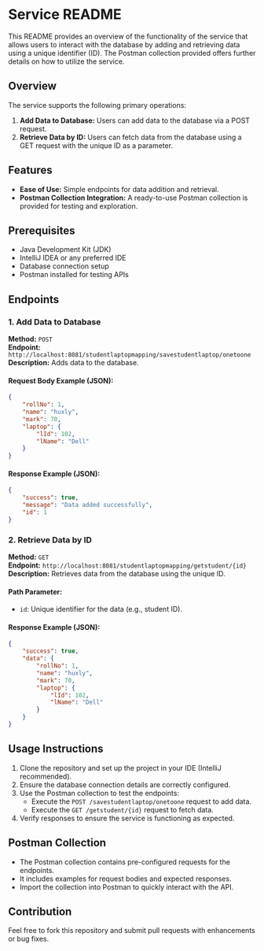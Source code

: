 # Service README

This README provides an overview of the functionality of the service that allows users to interact with the database by adding and retrieving data using a unique identifier (ID). The Postman collection provided offers further details on how to utilize the service.

## Overview
The service supports the following primary operations:

1. **Add Data to Database:** Users can add data to the database via a POST request.
2. **Retrieve Data by ID:** Users can fetch data from the database using a GET request with the unique ID as a parameter.

## Features
- **Ease of Use:** Simple endpoints for data addition and retrieval.
- **Postman Collection Integration:** A ready-to-use Postman collection is provided for testing and exploration.

## Prerequisites
- Java Development Kit (JDK)
- IntelliJ IDEA or any preferred IDE
- Database connection setup
- Postman installed for testing APIs

## Endpoints

### 1. Add Data to Database
**Method:** `POST`  
**Endpoint:** `http://localhost:8081/studentlaptopmapping/savestudentlaptop/onetoone`  
**Description:** Adds data to the database.

#### Request Body Example (JSON):
```json
{
    "rollNo": 1,
    "name": "huxly",
    "mark": 70,
    "laptop": {
        "lId": 102,
        "lName": "Dell"
    }
}
```

#### Response Example (JSON):
```json
{
    "success": true,
    "message": "Data added successfully",
    "id": 1
}
```

### 2. Retrieve Data by ID
**Method:** `GET`  
**Endpoint:** `http://localhost:8081/studentlaptopmapping/getstudent/{id}`  
**Description:** Retrieves data from the database using the unique ID.

#### Path Parameter:
- `id`: Unique identifier for the data (e.g., student ID).

#### Response Example (JSON):
```json
{
    "success": true,
    "data": {
        "rollNo": 1,
        "name": "huxly",
        "mark": 70,
        "laptop": {
            "lId": 102,
            "lName": "Dell"
        }
    }
}
```

## Usage Instructions
1. Clone the repository and set up the project in your IDE (IntelliJ recommended).
2. Ensure the database connection details are correctly configured.
3. Use the Postman collection to test the endpoints:
   - Execute the `POST /savestudentlaptop/onetoone` request to add data.
   - Execute the `GET /getstudent/{id}` request to fetch data.
4. Verify responses to ensure the service is functioning as expected.

## Postman Collection
- The Postman collection contains pre-configured requests for the endpoints.
- It includes examples for request bodies and expected responses.
- Import the collection into Postman to quickly interact with the API.

## Contribution
Feel free to fork this repository and submit pull requests with enhancements or bug fixes.


